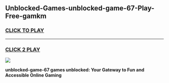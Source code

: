 
## Unblocked-Games-unblocked-game-67-Play-Free-gamkm
<h3>
<a href="https://premium76.site?title=unblocked-game-67&ref=10A">CLICK TO PLAY</a></h3>
<hr>

<h3>
<a href="https://premium76.site?title=unblocked-game-67&ref=10A">CLICK 2 PLAY</a>
  
</h3>

<a href="https://premium76.site?title=unblocked-game-67&ref=10A"><img src="https://clearcache.store/games.png"></a>


**unblocked-game-67 games unblocked: Your Gateway to Fun and Accessible Online Gaming**
